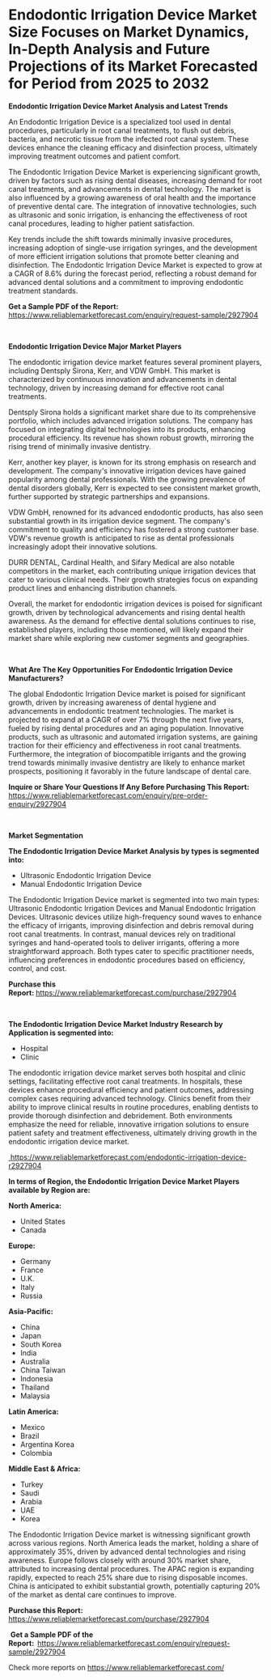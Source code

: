 <p><h1>Endodontic Irrigation Device Market Size Focuses on Market Dynamics, In-Depth Analysis and Future Projections of its Market Forecasted for Period from 2025 to 2032</h1></p><p><strong>Endodontic Irrigation Device Market Analysis and Latest Trends</strong></p>
<p><p>An Endodontic Irrigation Device is a specialized tool used in dental procedures, particularly in root canal treatments, to flush out debris, bacteria, and necrotic tissue from the infected root canal system. These devices enhance the cleaning efficacy and disinfection process, ultimately improving treatment outcomes and patient comfort.</p><p>The Endodontic Irrigation Device Market is experiencing significant growth, driven by factors such as rising dental diseases, increasing demand for root canal treatments, and advancements in dental technology. The market is also influenced by a growing awareness of oral health and the importance of preventive dental care. The integration of innovative technologies, such as ultrasonic and sonic irrigation, is enhancing the effectiveness of root canal procedures, leading to higher patient satisfaction.</p><p>Key trends include the shift towards minimally invasive procedures, increasing adoption of single-use irrigation syringes, and the development of more efficient irrigation solutions that promote better cleaning and disinfection. The Endodontic Irrigation Device Market is expected to grow at a CAGR of 8.6% during the forecast period, reflecting a robust demand for advanced dental solutions and a commitment to improving endodontic treatment standards.</p></p>
<p><strong>Get a Sample PDF of the Report:&nbsp;</strong> <a href="https://www.reliablemarketforecast.com/enquiry/request-sample/2927904?utm_campaign=2450&utm_medium=2&utm_source=Github&utm_content=ia&utm_term=12032025&utm_id=endodontic-irrigation-device">https://www.reliablemarketforecast.com/enquiry/request-sample/2927904</a></p>
<p>&nbsp;</p>
<p><strong>Endodontic Irrigation Device Major Market Players</strong></p>
<p><p>The endodontic irrigation device market features several prominent players, including Dentsply Sirona, Kerr, and VDW GmbH. This market is characterized by continuous innovation and advancements in dental technology, driven by increasing demand for effective root canal treatments.</p><p>Dentsply Sirona holds a significant market share due to its comprehensive portfolio, which includes advanced irrigation solutions. The company has focused on integrating digital technologies into its products, enhancing procedural efficiency. Its revenue has shown robust growth, mirroring the rising trend of minimally invasive dentistry.</p><p>Kerr, another key player, is known for its strong emphasis on research and development. The company's innovative irrigation devices have gained popularity among dental professionals. With the growing prevalence of dental disorders globally, Kerr is expected to see consistent market growth, further supported by strategic partnerships and expansions.</p><p>VDW GmbH, renowned for its advanced endodontic products, has also seen substantial growth in its irrigation device segment. The company's commitment to quality and efficiency has fostered a strong customer base. VDW's revenue growth is anticipated to rise as dental professionals increasingly adopt their innovative solutions.</p><p>DURR DENTAL, Cardinal Health, and Sifary Medical are also notable competitors in the market, each contributing unique irrigation devices that cater to various clinical needs. Their growth strategies focus on expanding product lines and enhancing distribution channels.</p><p>Overall, the market for endodontic irrigation devices is poised for significant growth, driven by technological advancements and rising dental health awareness. As the demand for effective dental solutions continues to rise, established players, including those mentioned, will likely expand their market share while exploring new customer segments and geographies.</p></p>
<p>&nbsp;</p>
<p><strong>What Are The Key Opportunities For Endodontic Irrigation Device Manufacturers?</strong></p>
<p><p>The global Endodontic Irrigation Device market is poised for significant growth, driven by increasing awareness of dental hygiene and advancements in endodontic treatment technologies. The market is projected to expand at a CAGR of over 7% through the next five years, fueled by rising dental procedures and an aging population. Innovative products, such as ultrasonic and automated irrigation systems, are gaining traction for their efficiency and effectiveness in root canal treatments. Furthermore, the integration of biocompatible irrigants and the growing trend towards minimally invasive dentistry are likely to enhance market prospects, positioning it favorably in the future landscape of dental care.</p></p>
<p><strong>Inquire or Share Your Questions If Any Before Purchasing This Report:</strong> <a href="https://www.reliablemarketforecast.com/enquiry/pre-order-enquiry/2927904?utm_campaign=2450&utm_medium=2&utm_source=Github&utm_content=ia&utm_term=12032025&utm_id=endodontic-irrigation-device">https://www.reliablemarketforecast.com/enquiry/pre-order-enquiry/2927904</a></p>
<p>&nbsp;</p>
<p><strong>Market Segmentation</strong></p>
<p><strong>The Endodontic Irrigation Device Market Analysis by types is segmented into:</strong></p>
<p><ul><li>Ultrasonic Endodontic Irrigation Device</li><li>Manual Endodontic Irrigation Device</li></ul></p>
<p><p>The Endodontic Irrigation Device market is segmented into two main types: Ultrasonic Endodontic Irrigation Devices and Manual Endodontic Irrigation Devices. Ultrasonic devices utilize high-frequency sound waves to enhance the efficacy of irrigants, improving disinfection and debris removal during root canal treatments. In contrast, manual devices rely on traditional syringes and hand-operated tools to deliver irrigants, offering a more straightforward approach. Both types cater to specific practitioner needs, influencing preferences in endodontic procedures based on efficiency, control, and cost.</p></p>
<p><strong>Purchase this Report:&nbsp;</strong><a href="https://www.reliablemarketforecast.com/purchase/2927904?utm_campaign=2450&utm_medium=2&utm_source=Github&utm_content=ia&utm_term=12032025&utm_id=endodontic-irrigation-device">https://www.reliablemarketforecast.com/purchase/2927904</a></p>
<p>&nbsp;</p>
<p><strong>The Endodontic Irrigation Device Market Industry Research by Application is segmented into:</strong></p>
<p><ul><li>Hospital</li><li>Clinic</li></ul></p>
<p><p>The endodontic irrigation device market serves both hospital and clinic settings, facilitating effective root canal treatments. In hospitals, these devices enhance procedural efficiency and patient outcomes, addressing complex cases requiring advanced technology. Clinics benefit from their ability to improve clinical results in routine procedures, enabling dentists to provide thorough disinfection and debridement. Both environments emphasize the need for reliable, innovative irrigation solutions to ensure patient safety and treatment effectiveness, ultimately driving growth in the endodontic irrigation device market.</p></p>
<p><a href="https://www.reliablemarketforecast.com/endodontic-irrigation-device-r2927904?utm_campaign=2450&utm_medium=2&utm_source=Github&utm_content=ia&utm_term=12032025&utm_id=endodontic-irrigation-device">&nbsp;https://www.reliablemarketforecast.com/endodontic-irrigation-device-r2927904</a></p>
<p><strong>In terms of Region, the Endodontic Irrigation Device Market Players available by Region are:</strong></p>
<p>
    <p> <strong> North America: </strong>
        <ul>
            <li>United States</li>
            <li>Canada</li>
        </ul>
        </p> 
    <p> <strong> Europe: </strong>
        <ul>
            <li>Germany</li>
            <li>France</li>
            <li>U.K.</li>
            <li>Italy</li>
            <li>Russia</li>
        </ul>
        </p> 
    <p> <strong> Asia-Pacific: </strong>
        <ul>
            <li>China</li>
            <li>Japan</li>
            <li>South Korea</li>
            <li>India</li>
            <li>Australia</li>
            <li>China Taiwan</li>
            <li>Indonesia</li>
            <li>Thailand</li>
            <li>Malaysia</li>
        </ul>
        </p> 
    <p> <strong> Latin America: </strong>
        <ul>
            <li>Mexico</li>
            <li>Brazil</li>
            <li>Argentina Korea</li>
            <li>Colombia</li>
        </ul>
        </p> 
    <p> <strong> Middle East & Africa: </strong>
        <ul>
            <li>Turkey</li>
            <li>Saudi</li>
            <li>Arabia</li>
            <li>UAE</li>
            <li>Korea</li>
        </ul>
    </p>
    </p>
<p><p>The Endodontic Irrigation Device market is witnessing significant growth across various regions. North America leads the market, holding a share of approximately 35%, driven by advanced dental technologies and rising awareness. Europe follows closely with around 30% market share, attributed to increasing dental procedures. The APAC region is expanding rapidly, expected to reach 25% share due to rising disposable incomes. China is anticipated to exhibit substantial growth, potentially capturing 20% of the market as dental care continues to improve.</p></p>
<p><strong>Purchase this Report: </strong><a href="https://www.reliablemarketforecast.com/purchase/2927904?utm_campaign=2450&utm_medium=2&utm_source=Github&utm_content=ia&utm_term=12032025&utm_id=endodontic-irrigation-device">https://www.reliablemarketforecast.com/purchase/2927904</a></p>
<p>&nbsp;<strong>Get a Sample PDF of the Report:&nbsp;&nbsp;</strong><a href="https://www.reliablemarketforecast.com/enquiry/request-sample/2927904?utm_campaign=2450&utm_medium=2&utm_source=Github&utm_content=ia&utm_term=12032025&utm_id=endodontic-irrigation-device">https://www.reliablemarketforecast.com/enquiry/request-sample/2927904</a></p>
<p><strong></strong></p>
<p>Check more reports on <a href="https://www.reliablemarketforecast.com/?utm_campaign=2450&utm_medium=2&utm_source=Github&utm_content=ia&utm_term=12032025&utm_id=endodontic-irrigation-device">https://www.reliablemarketforecast.com/</a></p>